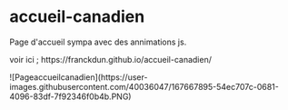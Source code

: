 # accueil-canadien
Page d'accueil sympa avec des annimations js.
<p>voir ici ; https://franckdun.github.io/accueil-canadien/</p>
![Pageaccueilcanadien](https://user-images.githubusercontent.com/40036047/167667895-54ec707c-0681-4096-83df-7f92346f0b4b.PNG)
